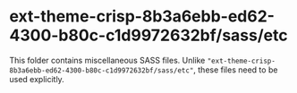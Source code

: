 # ext-theme-crisp-8b3a6ebb-ed62-4300-b80c-c1d9972632bf/sass/etc

This folder contains miscellaneous SASS files. Unlike `"ext-theme-crisp-8b3a6ebb-ed62-4300-b80c-c1d9972632bf/sass/etc"`, these files
need to be used explicitly.
